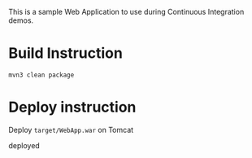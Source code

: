 This is a sample Web Application to use during Continuous Integration demos.

# Build Instruction


```
mvn3 clean package
```

# Deploy instruction

Deploy ```target/WebApp.war``` on Tomcat

deployed
 
